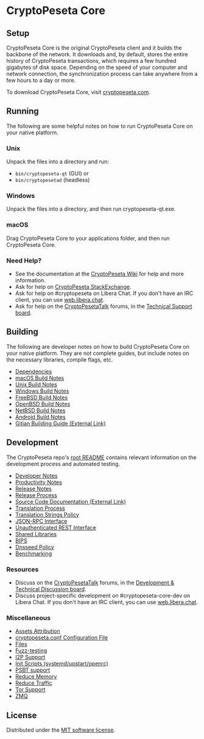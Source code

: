 CryptoPeseta Core
=============

Setup
---------------------
CryptoPeseta Core is the original CryptoPeseta client and it builds the backbone of the network. It downloads and, by default, stores the entire history of CryptoPeseta transactions, which requires a few hundred gigabytes of disk space. Depending on the speed of your computer and network connection, the synchronization process can take anywhere from a few hours to a day or more.

To download CryptoPeseta Core, visit [cryptopeseta.com](https://cryptopeseta.com/en/download/).

Running
---------------------
The following are some helpful notes on how to run CryptoPeseta Core on your native platform.

### Unix

Unpack the files into a directory and run:

- `bin/cryptopeseta-qt` (GUI) or
- `bin/cryptopesetad` (headless)

### Windows

Unpack the files into a directory, and then run cryptopeseta-qt.exe.

### macOS

Drag CryptoPeseta Core to your applications folder, and then run CryptoPeseta Core.

### Need Help?

* See the documentation at the [CryptoPeseta Wiki](https://en.cryptopeseta.it/wiki/Main_Page)
for help and more information.
* Ask for help on [CryptoPeseta StackExchange](https://cryptopeseta.stackexchange.com).
* Ask for help on #cryptopeseta on Libera Chat. If you don't have an IRC client, you can use [web.libera.chat](https://web.libera.chat/#cryptopeseta).
* Ask for help on the [CryptoPesetaTalk](https://cryptopesetatalk.org/) forums, in the [Technical Support board](https://cryptopesetatalk.org/index.php?board=4.0).

Building
---------------------
The following are developer notes on how to build CryptoPeseta Core on your native platform. They are not complete guides, but include notes on the necessary libraries, compile flags, etc.

- [Dependencies](dependencies.md)
- [macOS Build Notes](build-osx.md)
- [Unix Build Notes](build-unix.md)
- [Windows Build Notes](build-windows.md)
- [FreeBSD Build Notes](build-freebsd.md)
- [OpenBSD Build Notes](build-openbsd.md)
- [NetBSD Build Notes](build-netbsd.md)
- [Android Build Notes](build-android.md)
- [Gitian Building Guide (External Link)](https://github.com/cryptopeseta-core/docs/blob/master/gitian-building.md)

Development
---------------------
The CryptoPeseta repo's [root README](/README.md) contains relevant information on the development process and automated testing.

- [Developer Notes](developer-notes.md)
- [Productivity Notes](productivity.md)
- [Release Notes](release-notes.md)
- [Release Process](release-process.md)
- [Source Code Documentation (External Link)](https://doxygen.cryptopeseta.com/)
- [Translation Process](translation_process.md)
- [Translation Strings Policy](translation_strings_policy.md)
- [JSON-RPC Interface](JSON-RPC-interface.md)
- [Unauthenticated REST Interface](REST-interface.md)
- [Shared Libraries](shared-libraries.md)
- [BIPS](bips.md)
- [Dnsseed Policy](dnsseed-policy.md)
- [Benchmarking](benchmarking.md)

### Resources
* Discuss on the [CryptoPesetaTalk](https://cryptopesetatalk.org/) forums, in the [Development & Technical Discussion board](https://cryptopesetatalk.org/index.php?board=6.0).
* Discuss project-specific development on #cryptopeseta-core-dev on Libera Chat. If you don't have an IRC client, you can use [web.libera.chat](https://web.libera.chat/#cryptopeseta-core-dev).

### Miscellaneous
- [Assets Attribution](assets-attribution.md)
- [cryptopeseta.conf Configuration File](cryptopeseta-conf.md)
- [Files](files.md)
- [Fuzz-testing](fuzzing.md)
- [I2P Support](i2p.md)
- [Init Scripts (systemd/upstart/openrc)](init.md)
- [PSBT support](psbt.md)
- [Reduce Memory](reduce-memory.md)
- [Reduce Traffic](reduce-traffic.md)
- [Tor Support](tor.md)
- [ZMQ](zmq.md)

License
---------------------
Distributed under the [MIT software license](/COPYING).

